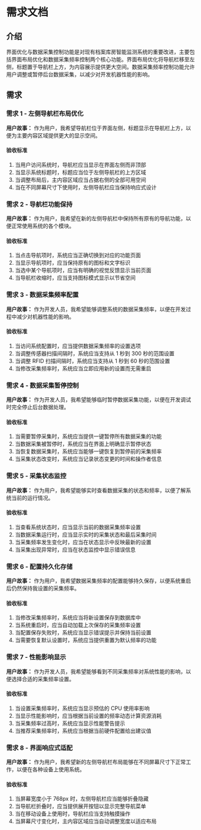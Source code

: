 # 需求文档

## 介绍

界面优化与数据采集控制功能是对现有档案库房智能监测系统的重要改进，主要包括界面布局优化和数据采集频率控制两个核心功能。界面布局优化将导航栏移至左侧，标题置于导航栏上方，为内容展示提供更大空间。数据采集频率控制功能允许用户调整或暂停后台数据采集，以减少对开发机器性能的影响。

## 需求

### 需求 1 - 左侧导航栏布局优化

**用户故事：** 作为用户，我希望导航栏位于界面左侧，标题显示在导航栏上方，以便为主要内容区域提供更大的显示空间。

#### 验收标准

1. 当用户访问系统时，导航栏应当显示在界面左侧而非顶部
2. 当显示系统标题时，标题应当位于左侧导航栏的上方区域
3. 当调整布局后，主内容区域应当占据右侧的全部可用空间
4. 当在不同屏幕尺寸下使用时，左侧导航栏应当保持响应式设计

### 需求 2 - 导航栏功能保持

**用户故事：** 作为用户，我希望在新的左侧导航栏中保持所有原有的导航功能，以便正常使用系统的各个模块。

#### 验收标准

1. 当点击导航项时，系统应当正确切换到对应的功能页面
2. 当显示导航项时，应当保持原有的图标和文字标识
3. 当选中某个导航项时，应当有明确的视觉反馈显示当前页面
4. 当导航栏收缩时，应当支持图标模式显示以节省空间

### 需求 3 - 数据采集频率配置

**用户故事：** 作为开发人员，我希望能够调整系统的数据采集频率，以便在开发过程中减少对机器性能的影响。

#### 验收标准

1. 当访问系统配置时，应当提供数据采集频率的设置选项
2. 当调整传感器扫描间隔时，系统应当支持从 1 秒到 300 秒的范围设置
3. 当调整 RFID 扫描间隔时，系统应当支持从 1 秒到 60 秒的范围设置
4. 当修改采集频率时，系统应当立即应用新的设置而无需重启

### 需求 4 - 数据采集暂停控制

**用户故事：** 作为开发人员，我希望能够临时暂停数据采集功能，以便在开发调试时完全停止后台数据处理。

#### 验收标准

1. 当需要暂停采集时，系统应当提供一键暂停所有数据采集的功能
2. 当数据采集被暂停时，系统应当在界面上明确显示暂停状态
3. 当恢复数据采集时，系统应当能够一键恢复到暂停前的采集频率
4. 当采集状态改变时，系统应当记录状态变更的时间和操作者信息

### 需求 5 - 采集状态监控

**用户故事：** 作为用户，我希望能够实时查看数据采集的状态和频率，以便了解系统当前的运行情况。

#### 验收标准

1. 当查看系统状态时，应当显示当前的数据采集频率设置
2. 当数据采集运行时，应当显示实时的采集状态和最后采集时间
3. 当采集频率发生变化时，应当在状态显示中反映最新的设置
4. 当采集出现异常时，应当在状态监控中显示错误信息

### 需求 6 - 配置持久化存储

**用户故事：** 作为用户，我希望数据采集频率的配置能够持久保存，以便系统重启后仍然保持我设置的采集频率。

#### 验收标准

1. 当修改采集频率时，系统应当将新设置保存到数据库中
2. 当系统重启时，应当自动加载上次保存的采集频率设置
3. 当配置保存失败时，系统应当显示错误提示并保持当前设置
4. 当需要恢复默认设置时，系统应当提供重置为默认频率的功能

### 需求 7 - 性能影响显示

**用户故事：** 作为开发人员，我希望能够看到不同采集频率对系统性能的影响，以便选择合适的采集频率设置。

#### 验收标准

1. 当设置采集频率时，系统应当显示预估的 CPU 使用率影响
2. 当显示性能影响时，应当根据当前设置的频率动态计算资源消耗
3. 当采集频率过高时，系统应当显示性能警告提示
4. 当推荐采集频率时，系统应当根据当前硬件配置给出建议值

### 需求 8 - 界面响应式适配

**用户故事：** 作为用户，我希望新的左侧导航栏布局能够在不同屏幕尺寸下正常工作，以便在各种设备上使用系统。

#### 验收标准

1. 当屏幕宽度小于 768px 时，左侧导航栏应当能够折叠隐藏
2. 当导航栏折叠时，应当提供展开按钮以显示完整导航菜单
3. 当在移动设备上使用时，导航栏应当支持触摸操作
4. 当屏幕尺寸变化时，主内容区域应当自动调整宽度以适应布局
